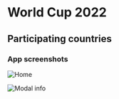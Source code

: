 # World Cup 2022

## Participating countries

### App screenshots

![Home]('https://github.com/rbalves/world-cup-countries-app/blob/main/assets/home.png')

![Modal info]('https://github.com/rbalves/world-cup-countries-app/blob/main/assets/modal-info.png')